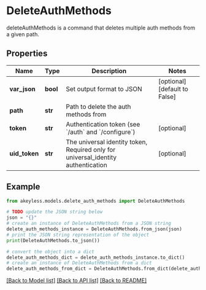 # DeleteAuthMethods

deleteAuthMethods is a command that deletes multiple auth methods from a given path.

## Properties

Name | Type | Description | Notes
------------ | ------------- | ------------- | -------------
**var_json** | **bool** | Set output format to JSON | [optional] [default to False]
**path** | **str** | Path to delete the auth methods from | 
**token** | **str** | Authentication token (see &#x60;/auth&#x60; and &#x60;/configure&#x60;) | [optional] 
**uid_token** | **str** | The universal identity token, Required only for universal_identity authentication | [optional] 

## Example

```python
from akeyless.models.delete_auth_methods import DeleteAuthMethods

# TODO update the JSON string below
json = "{}"
# create an instance of DeleteAuthMethods from a JSON string
delete_auth_methods_instance = DeleteAuthMethods.from_json(json)
# print the JSON string representation of the object
print(DeleteAuthMethods.to_json())

# convert the object into a dict
delete_auth_methods_dict = delete_auth_methods_instance.to_dict()
# create an instance of DeleteAuthMethods from a dict
delete_auth_methods_from_dict = DeleteAuthMethods.from_dict(delete_auth_methods_dict)
```
[[Back to Model list]](../README.md#documentation-for-models) [[Back to API list]](../README.md#documentation-for-api-endpoints) [[Back to README]](../README.md)


